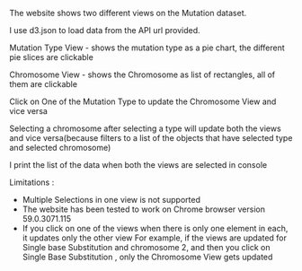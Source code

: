 The website shows two different views on the Mutation dataset.

I use d3.json to load data from the API url provided.

Mutation Type View - shows the mutation type as a pie chart, the different pie slices are clickable

Chromosome View - shows the Chromosome as list of rectangles, all of them are clickable

Click on One of the Mutation Type to update the Chromosome View and vice versa

Selecting a chromosome after selecting a type will update both the views and vice versa(because filters to a list of the objects that 
have selected type and selected chromosome)

I print the list of the data when both the views are selected in console

Limitations : 

 - Multiple Selections in one view is not supported
 - The website has been tested to work on Chrome browser version 59.0.3071.115
 - If you click on one of the views when there is only one element in each, it updates only the other view
    For example, if the views are updated for Single base Substitution and chromosome 2, and then you click on Single Base Substitution 
    , only the Chromosome View gets updated 
